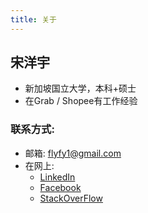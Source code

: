 ```yaml
---                                                                                
title: 关于                                                                       
---                                                                                
```


## 宋洋宇

* 新加坡国立大学，本科+硕士
* 在Grab / Shopee有工作经验

### 联系方式:
* 邮箱: <flyfy1@gmail.com>
* 在网上:
    - [LinkedIn](http://www.linkedin.com/profile/view?id=74008868)
    - [Facebook](http://www.facebook.com/flyfy1)
    - [StackOverFlow](http://stackoverflow.com/users/799550/songyy)
